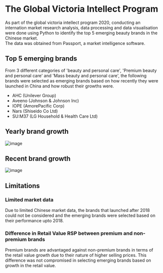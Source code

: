 # The Global Victoria Intellect Program
As part of the global victoria intellect program 2020, conducting an internation market research analysis, data processing and data visualisation were done using Python to identify the top 5 emerging beauty brands in the Chinese market. <Br>
The data was obtained from Passport, a market intelligence software.

## Top 5 emerging brands
From 3 different categories of 'beauty and personal care', 'Premium beauty and personal care' and 'Mass beauty and personal care', the following brands were selected as emerging brands based on how recently they were launched in China and how robust their growths were.
- AHC (Unilever Group)
-	Aveeno (Johnson & Johnson Inc)
-	IOPE (AmorePacific Corp)
-	Nars (Shiseido Co Ltd)	
-	SU:M37 (LG Household & Health Care Ltd)

## Yearly brand growth
![image](https://github.com/TravisH0301/GVIP/raw/master/asset/yearly_growth.png)

## Recent brand growth
![image](https://github.com/TravisH0301/GVIP/raw/master/asset/recent_growth.png)

## Limitations
### Limited market data
Due to limited Chinese market data, the brands that launched after 2018 could not be considered and the emerging brands were selected based on their performance upto 2018.
### Difference in Retail Value RSP between premium and non-premium brands
Premium brands are advantaged against non-premium brands in terms of the retail value growth due to their nature of higher selling prices.
This difference was not compromised in selecting emerging brands based on growth in the retail value.
